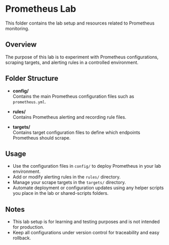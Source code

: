 # Prometheus Lab

This folder contains the lab setup and resources related to Prometheus monitoring.

## Overview

The purpose of this lab is to experiment with Prometheus configurations, scraping targets, and alerting rules in a controlled environment.

## Folder Structure

- **config/**  
  Contains the main Prometheus configuration files such as `prometheus.yml`.

- **rules/**  
  Contains Prometheus alerting and recording rule files.

- **targets/**  
  Contains target configuration files to define which endpoints Prometheus should scrape.

## Usage

- Use the configuration files in `config/` to deploy Prometheus in your lab environment.
- Add or modify alerting rules in the `rules/` directory.
- Manage your scrape targets in the `targets/` directory.
- Automate deployment or configuration updates using any helper scripts you place in the lab or shared-scripts folders.

## Notes

- This lab setup is for learning and testing purposes and is not intended for production.
- Keep all configurations under version control for traceability and easy rollback.
